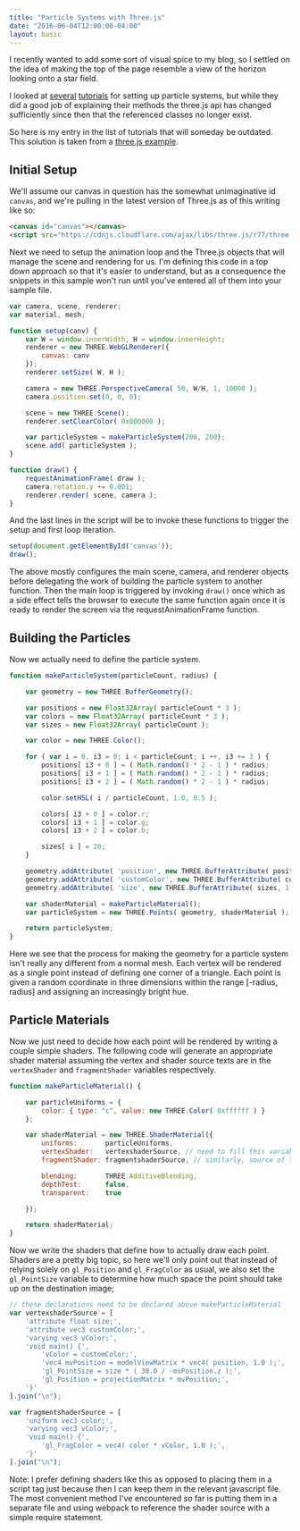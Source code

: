 ```yaml
---
title: "Particle Systems with Three.js"
date: "2016-06-04T12:00:00-04:00"
layout: basic
---
```


I recently wanted to add some sort of visual spice to my blog, so I settled on the idea of
making the top of the page resemble a view of the horizon looking onto a star field.

I looked at [several][aerotwist-tut] [tutorials][creativejs-tut] for setting up particle systems,
but while they did a good job of explaining their methods the three.js api has changed
sufficiently since then that the referenced classes no longer exist.

So here is my entry in the list of tutorials that will someday be outdated. This solution is taken
from a [three.js example][threejs-example].

## Initial Setup

We'll assume our canvas in question has the somewhat unimaginative id `canvas`, and we're pulling
in the latest version of Three.js as of this writing like so:

```html
<canvas id="canvas"></canvas>
<script src="https://cdnjs.cloudflare.com/ajax/libs/three.js/r77/three.js"></script>
```

Next we need to setup the animation loop and the Three.js objects that will manage the scene
and rendering for us. I'm defining this code in a top down approach so that it's easier to
understand, but as a consequence the snippets in this sample won't run until you've entered
all of them into your sample file.

```js
var camera, scene, renderer;
var material, mesh;

function setup(canv) {
    var W = window.innerWidth, H = window.innerHeight;
    renderer = new THREE.WebGLRenderer({
        canvas: canv
    });
    renderer.setSize( W, H );

    camera = new THREE.PerspectiveCamera( 50, W/H, 1, 10000 );
    camera.position.set(0, 0, 0);

    scene = new THREE.Scene();
    renderer.setClearColor( 0x000000 );

    var particleSystem = makeParticleSystem(200, 200);
    scene.add( particleSystem );
}

function draw() {
    requestAnimationFrame( draw );
    camera.rotation.y += 0.001;
    renderer.render( scene, camera );
}
```

And the last lines in the script will be to invoke these functions to trigger the setup and first
loop iteration.

```js
setup(document.getElementById('canvas'));
draw();
```

The above mostly configures the main scene, camera, and renderer objects before delegating
the work of building the particle system to another function. Then the main loop is triggered
by invoking `draw()` once which as a side effect tells the browser to execute the same
function again once it is ready to render the screen via the requestAnimationFrame function.

## Building the Particles

Now we actually need to define the particle system.

```js
function makeParticleSystem(particleCount, radius) {

    var geometry = new THREE.BufferGeometry();

    var positions = new Float32Array( particleCount * 3 );
    var colors = new Float32Array( particleCount * 3 );
    var sizes = new Float32Array( particleCount );

    var color = new THREE.Color();

    for ( var i = 0, i3 = 0; i < particleCount; i ++, i3 += 3 ) {
        positions[ i3 + 0 ] = ( Math.random() * 2 - 1 ) * radius;
        positions[ i3 + 1 ] = ( Math.random() * 2 - 1 ) * radius;
        positions[ i3 + 2 ] = ( Math.random() * 2 - 1 ) * radius;

        color.setHSL( i / particleCount, 1.0, 0.5 );

        colors[ i3 + 0 ] = color.r;
        colors[ i3 + 1 ] = color.g;
        colors[ i3 + 2 ] = color.b;

        sizes[ i ] = 20;
    }

    geometry.addAttribute( 'position', new THREE.BufferAttribute( positions, 3 ) );
    geometry.addAttribute( 'customColor', new THREE.BufferAttribute( colors, 3 ) );
    geometry.addAttribute( 'size', new THREE.BufferAttribute( sizes, 1 ) );

    var shaderMaterial = makeParticleMaterial();
    var particleSystem = new THREE.Points( geometry, shaderMaterial );

    return particleSystem;
}
```

Here we see that the process for making the geometry for a particle system isn't really any
different from a normal mesh. Each vertex will be rendered as a single point instead of defining
one corner of a triangle. Each point is given a random coordinate in three dimensions within the
range [-radius, radius] and assigning an increasingly bright hue.

## Particle Materials

Now we just need to decide how each point will be rendered by writing a couple simple shaders. The
following code will generate an appropriate shader material assuming the vertex and shader source
texts are in the `vertexShader` and `fragmentShader` variables respectively.

```js
function makeParticleMaterial() {

    var particleUniforms = {
        color: { type: "c", value: new THREE.Color( 0xffffff ) }
    };

    var shaderMaterial = new THREE.ShaderMaterial({
        uniforms:       particleUniforms,
        vertexShader:   vertexshaderSource, // need to fill this variable with source of vertex-shader
        fragmentShader: fragmentshaderSource, // similarly, source of the fragment-shader

        blending:       THREE.AdditiveBlending,
        depthTest:      false,
        transparent:    true

    });

    return shaderMaterial;
}
```

Now we write the shaders that define how to actually draw each point. Shaders are a pretty big
topic, so here we'll only point out that instead of relying solely on `gl_Position` and
`gl_FragColor` as usual, we also set the `gl_PointSize` variable to determine how much space
the point should take up on the destination image;

```js
// these declarations need to be declared above makeParticleMaterial
var vertexshaderSource = [
    'attribute float size;',
    'attribute vec3 customColor;',
    'varying vec3 vColor;',
    'void main() {',
        'vColor = customColor;',
        'vec4 mvPosition = modelViewMatrix * vec4( position, 1.0 );',
        'gl_PointSize = size * ( 30.0 / -mvPosition.z );',
        'gl_Position = projectionMatrix * mvPosition;',
    '}'
].join("\n");

var fragmentshaderSource = [
    'uniform vec3 color;',
    'varying vec3 vColor;',
    'void main() {',
        'gl_FragColor = vec4( color * vColor, 1.0 );',
    '}'
].join("\n");
```

Note: I prefer defining shaders like this as opposed to placing them in a script tag just because
then I can keep them in the relevant javascript file. The most convenient method I've encountered
so far is putting them in a separate file and using webpack to reference the shader source
with a simple require statement.

[aerotwist-tut]: https://aerotwist.com/tutorials/creating-particles-with-three-js/ "Creating particles with Three.js"
[creativejs-tut]: http://creativejs.com/tutorials/three-js-part-1-make-a-star-field/index.html "Star Field Part 1"
[threejs-example]: http://threejs.org/examples/#webgl_buffergeometry_custom_attributes_particles "Three.js Particle System Example"
